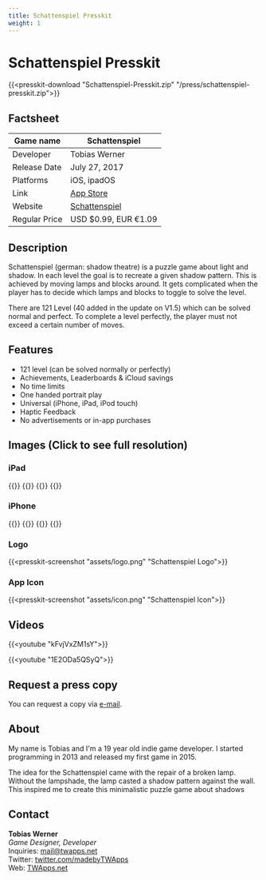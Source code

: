 ```yaml
---
title: Schattenspiel Presskit
weight: 1
---
```


# Schattenspiel Presskit

{{<presskit-download "Schattenspiel-Presskit.zip" "/press/schattenspiel-presskit.zip">}}

## Factsheet

| Game name    | Schattenspiel |
| -------- | ------- |
| Developer  | Tobias Werner    |
| Release Date | July 27, 2017     |
| Platforms    | iOS, ipadOS    |
| Link | [App Store](https://itunes.apple.com/us/app/schattenspiel/id1222140388) |
| Website | [Schattenspiel](https://www.twapps.net/game/schattenspiel/) |
| Regular Price | USD $0.99, EUR €1.09 |

## Description

Schattenspiel (german: shadow theatre) is a puzzle game about light and shadow. In each level the goal is to recreate a given shadow pattern. This is achieved by moving lamps and blocks around. It gets complicated when the player has to decide which lamps and blocks to toggle to solve the level.

There are 121 Level (40 added in the update on V1.5) which can be solved normal and perfect. To complete a level perfectly, the player must not exceed a certain number of moves.

## Features

- 121 level (can be solved normally or perfectly)
- Achievements, Leaderboards & iCloud savings
- No time limits
- One handed portrait play
- Universal (iPhone, iPad, iPod touch)
- Haptic Feedback
- No advertisements or in-app purchases

## Images (Click to see full resolution)

### iPad

<div class="row">
{{<presskit-screenshot "assets/ipad_1.png" "iPad Screenshot 1">}}
{{<presskit-screenshot "assets/ipad_2.png" "iPad Screenshot 2">}}
{{<presskit-screenshot "assets/ipad_3.png" "iPad Screenshot 3">}}
{{<presskit-screenshot "assets/ipad_4.png" "iPad Screenshot 4">}}
</div>
<!-- [![Image 1](assets/ipad_1-small.png)](assets/ipad_1.png)
[![Image 2](assets/ipad_2-small.png)](assets/ipad_2.png)
[![Image 3](assets/ipad_3-small.png)](assets/ipad_3.png)
[![Image 4](assets/ipad_4-small.png)](assets/ipad_4.png) -->

### iPhone

<div class="row">
{{<presskit-screenshot "assets/iphone_1.png" "iPhone Screenshot 1">}}
{{<presskit-screenshot "assets/iphone_2.png" "iPhone Screenshot 2">}}
{{<presskit-screenshot "assets/iphone_3.png" "iPhone Screenshot 3">}}
{{<presskit-screenshot "assets/iphone_4.png" "iPhone Screenshot 4">}}
</div>

<!-- [![Image 1](assets/iphone_1-small.png)](assets/iphone_1.png)
[![Image 2](assets/iphone_2-small.png)](assets/iphone_2.png)
[![Image 3](assets/iphone_3-small.png)](assets/iphone_3.png)
[![Image 4](assets/iphone_4-small.png)](assets/iphone_4.png) -->

### Logo
{{<presskit-screenshot "assets/logo.png" "Schattenspiel Logo">}}

### App Icon
{{<presskit-screenshot "assets/icon.png" "Schattenspiel Icon">}}

<!-- [![Schattenspiel Icon](assets/logo-small.png)](assets/logo.png)
[![Schattenspiel Logo](assets/icon-small.png)](assets/icon.png) -->

## Videos

{{<youtube "kFvjVxZM1sY">}}

{{<youtube "1E2ODa5QSyQ">}}

## Request a press copy

You can request a copy via [e-mail](mailto:mail@twapps.net).

## About

My name is Tobias and I'm a 19 year old indie game developer. I started programming in 2013 and released my first game in 2015.

The idea for the Schattenspiel came with the repair of a broken lamp. Without the lampshade, the lamp casted a shadow pattern against the wall. This inspired me to create this minimalistic puzzle game about shadows

## Contact

**Tobias Werner**  
*Game Designer, Developer*  
Inquiries: [mail@twapps.net](mailto:mail@twapps.net)  
Twitter: [twitter.com/madebyTWApps](https://twitter.com/madebyTWApps)  
Web: [TWApps.net](https://www.twapps.net/)
